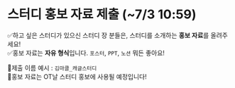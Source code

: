 # 스터디 홍보 자료 제출 (~7/3 10:59)

✅하고 싶은 스터디가 있으신 스터디 장 분들은, 스터디를 소개하는 **홍보 자료**를 올려주세요! <br>
✅홍보 자료는 **자유 형식**입니다. `포스터`, `PPT`, `노션` 뭐든 좋아요! <br>

📌제출 이름 예시 : `김마클_캐글스터디` <br>
📌홍보 자료는 OT날 스터디 홍보에 사용될 예정입니다!
